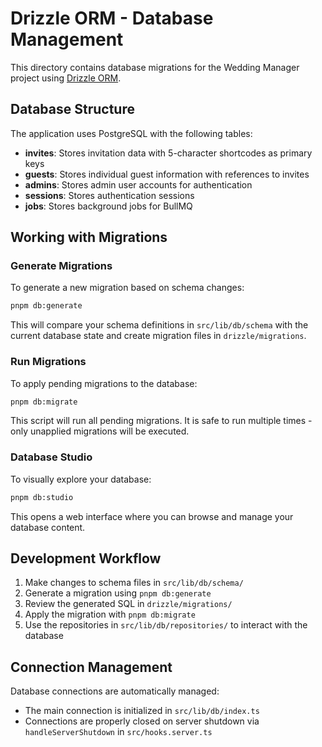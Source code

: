 # Drizzle ORM - Database Management

This directory contains database migrations for the Wedding Manager project using [Drizzle ORM](https://orm.drizzle.team/).

## Database Structure

The application uses PostgreSQL with the following tables:

- **invites**: Stores invitation data with 5-character shortcodes as primary keys
- **guests**: Stores individual guest information with references to invites
- **admins**: Stores admin user accounts for authentication
- **sessions**: Stores authentication sessions
- **jobs**: Stores background jobs for BullMQ

## Working with Migrations

### Generate Migrations

To generate a new migration based on schema changes:

```bash
pnpm db:generate
```

This will compare your schema definitions in `src/lib/db/schema` with the current database state and create migration files in `drizzle/migrations`.

### Run Migrations

To apply pending migrations to the database:

```bash
pnpm db:migrate
```

This script will run all pending migrations. It is safe to run multiple times - only unapplied migrations will be executed.

### Database Studio

To visually explore your database:

```bash
pnpm db:studio
```

This opens a web interface where you can browse and manage your database content.

## Development Workflow

1. Make changes to schema files in `src/lib/db/schema/`
2. Generate a migration using `pnpm db:generate`
3. Review the generated SQL in `drizzle/migrations/`
4. Apply the migration with `pnpm db:migrate`
5. Use the repositories in `src/lib/db/repositories/` to interact with the database

## Connection Management

Database connections are automatically managed:

- The main connection is initialized in `src/lib/db/index.ts`
- Connections are properly closed on server shutdown via `handleServerShutdown` in `src/hooks.server.ts`
